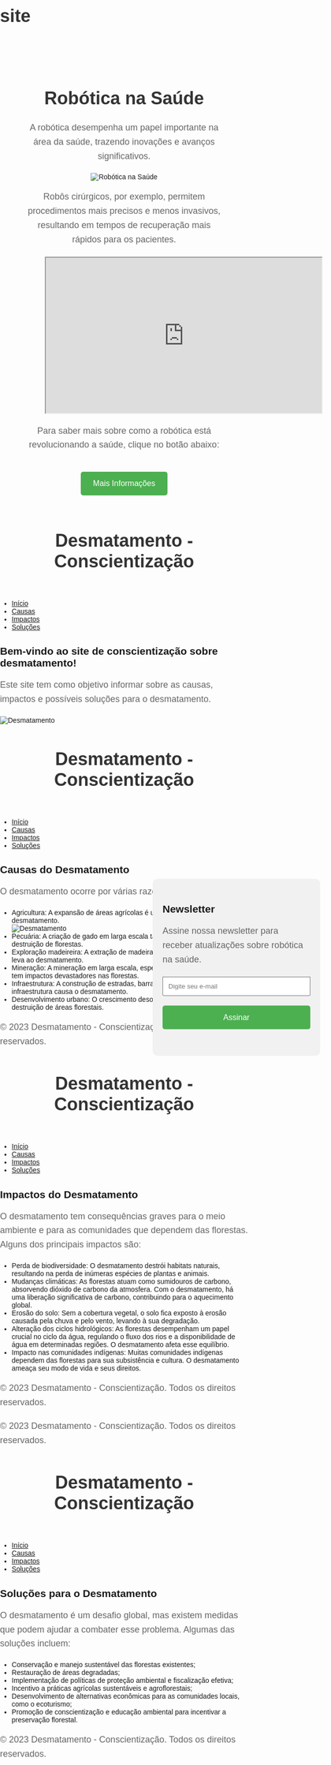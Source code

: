 # site

<!DOCTYPE html>
<html lang="pt-br">
<head>
<meta charset="UTF-8">
<meta name="viewport" content="width=device-width, initial-scale=1.0">
<title>Robótica na Saúde</title>
<style>
    body {
        background-image: url('background.jpg'); /* Imagem de fundo */
        background-size: cover;
        font-family: Arial, sans-serif;
        margin: 0;
        padding: 0;
    }
    #container {
        width: 80%;
        margin: 0 auto; /* Centraliza o container */
        text-align: center;
        padding-top: 50px; /* Espaçamento superior */
    }
    h1 {
        font-size: 36px; /* Tamanho da fonte do título */
        color: #333; /* Cor do texto */
    }
    p {
        font-size: 18px; /* Tamanho da fonte do parágrafo */
        color: #666; /* Cor do texto */
        line-height: 1.6; /* Altura da linha */
        margin-bottom: 20px; /* Espaçamento inferior */
    }
    .![image](https://github.com/Ivana6/site/assets/138230528/e3c4eed0-b06e-4a32-9c81-30d257b45a11)
 {
        width: 80%; /* Largura da imagem */
        max-width: 600px; /* Largura máxima */
        height: auto; /* Altura ajustável */
        display: block; /* Centraliza a imagem */
        margin: 0 auto; /* Centraliza a imagem */
        margin-top: 20px; /* Espaçamento superior */
        margin-bottom: 20px; /* Espaçamento inferior */
    }
    .video {
        width: 80%; /* Largura do vídeo */
        max-width: 800px; /* Largura máxima */
        height: auto; /* Altura ajustável */
        display: block; /* Centraliza o vídeo */
        margin: 0 auto; /* Centraliza o vídeo */
        margin-top: 20px; /* Espaçamento superior */
        margin-bottom: 20px; /* Espaçamento inferior */
    }
    .botao {
        background-color: #4CAF50; /* Cor de fundo do botão */
        color: white; /* Cor do texto do botão */
        padding: 15px 25px; /* Espaçamento dentro do botão */
        text-align: center; /* Alinhamento do texto dentro do botão */
        display: inline-block; /* Torna o botão um bloco de nível inline */
        font-size: 16px; /* Tamanho da fonte do botão */
        cursor: pointer; /* Cursor do mouse ao passar pelo botão */
        border: none; /* Remove a borda do botão */
        border-radius: 5px; /* Borda arredondada */
        text-decoration: none; /* Remove sublinhado padrão do link */
        margin-top: 20px; /* Espaçamento superior */
        margin-bottom: 20px; /* Espaçamento inferior */
    }
    .bloco-flutuante {
        width: 300px; /* Largura do bloco flutuante */
        background-color: #f1f1f1; /* Cor de fundo do bloco flutuante */
        padding: 20px; /* Espaçamento dentro do bloco flutuante */
        position: fixed; /* Define o posicionamento fixo */
        top: 50%; /* Alinha o bloco flutuante ao centro verticalmente */
        left: 50%; /* Alinha o bloco flutuante ao centro horizontalmente */
        transform: translate(-50%, -50%); /* Move o bloco flutuante para o centro */
        border-radius: 10px; /* Borda arredondada */
    }
</style>
</head>
<body>
<div id="container">
    <h1>Robótica na Saúde</h1>
    <p>A robótica desempenha um papel importante na área da saúde, trazendo inovações e avanços significativos.</p>
    <img src="robotica_saude.jpg" alt="Robótica na Saúde" class="imagem">
    <p>Robôs cirúrgicos, por exemplo, permitem procedimentos mais precisos e menos invasivos, resultando em tempos de recuperação mais rápidos para os pacientes.</p>
    <div class="video">
        <iframe width="560" height="315" src="https://www.youtube.com/embed/NrPZ1W_LmWc&quot; frameborder="0" allowfullscreen></iframe>
    </div>
    <p>Para saber mais sobre como a robótica está revolucionando a saúde, clique no botão abaixo:</p>
    <a href="mais_informacoes.html" class="botao">Mais Informações</a>
</div>

<div class="bloco-flutuante">
    <h2>Newsletter</h2>
    <p>Assine nossa newsletter para receber atualizações sobre robótica na saúde.</p>
    <form>
        <input type="email" placeholder="Digite seu e-mail" style="width: 100%; padding: 10px;">
        <input type="submit" value="Assinar" class="botao" style="width: 100%;">
    </form>
</div>

</body>
<!DOCTYPE html>
<html lang="pt-br">
<head>
  <meta charset="UTF-8">
  <meta name="viewport" content="width=device-width, initial-scale=1.0">
  <title>Desmatamento - Conscientização</title>
  <link rel="stylesheet" href="styles.css">
</head>
<body>
  <header>
    <h1>Desmatamento - Conscientização</h1>
  </header>


  <nav>
    <ul>
      <li><a href="index.html">Início</a></li>
      <li><a href="causas.html">Causas</a></li>
      <li><a href="impactos.html">Impactos</a></li>
      <li><a href="solucoes.html">Soluções</a></li>
    </ul>
  </nav>


  <main>
    <section>
      <h2>Bem-vindo ao site de conscientização sobre desmatamento!</h2>
      <p>Este site tem como objetivo informar sobre as causas, impactos e possíveis soluções para o desmatamento.</p>
      <img src="imagem1.jpg" alt="Desmatamento">
    </section>
  </main>


  <footer>
      <!DOCTYPE html>
<html lang="pt-br">
<head>
  <meta charset="UTF-8">
  <meta name="viewport" content="width=device-width, initial-scale=1.0">
  <title>Causas do Desmatamento</title>
  <link rel="stylesheet" href="styles.css">
</head>
<body>
  <header>
    <h1>Desmatamento - Conscientização</h1>
  </header>


  <nav>
    <ul>
      <li><a href="index.html">Início</a></li>
      <li><a href="causas.html">Causas</a></li>
      <li><a href="impactos.html">Impactos</a></li>
      <li><a href="solucoes.html">Soluções</a></li>
    </ul>
  </nav>


  <main>
    <section>
      <h2>Causas do Desmatamento</h2>
      <p>O desmatamento ocorre por várias razões, incluindo:</p>
      <ul>
        <li>Agricultura: A expansão de áreas agrícolas é uma das principais causas do desmatamento.</li>
        <img src="imagem1.jpg" alt="Desmatamento">
        <li>Pecuária: A criação de gado em larga escala também contribui para a destruição de florestas.</li>
        <li>Exploração madeireira: A extração de madeira ilegal é uma atividade que leva ao desmatamento.</li>
        <li>Mineração: A mineração em larga escala, especialmente a mineração ilegal, tem impactos devastadores nas florestas.</li>
        <li>Infraestrutura: A construção de estradas, barragens e outros projetos de infraestrutura causa o desmatamento.</li>
        <li>Desenvolvimento urbano: O crescimento desordenado das cidades leva à destruição de áreas florestais.</li>
      </ul>
    </section>
  </main>


  <footer>
    <p>&copy; 2023 Desmatamento - Conscientização. Todos os direitos reservados.</p>
  </footer>
</body>
</html>


<!DOCTYPE html>
<html lang="pt-br">
<head>
  <meta charset="UTF-8">
  <meta name="viewport" content="width=device-width, initial-scale=1.0">
  <title>Impactos do Desmatamento</title>
  <link rel="stylesheet" href="styles.css">
</head>
<body>
  <header>
    <h1>Desmatamento - Conscientização</h1>
  </header>


  <nav>
    <ul>
      <li><a href="index.html">Início</a></li>
      <li><a href="causas.html">Causas</a></li>
      <li><a href="impactos.html">Impactos</a></li>
      <li><a href="solucoes.html">Soluções</a></li>
    </ul>
  </nav>


  <main>
    <section>
      <h2>Impactos do Desmatamento</h2>
      <p>O desmatamento tem consequências graves para o meio ambiente e para as comunidades que dependem das florestas. Alguns dos principais impactos são:</p>
      <ul>
        <li>Perda de biodiversidade: O desmatamento destrói habitats naturais, resultando na perda de inúmeras espécies de plantas e animais.</li>
        <li>Mudanças climáticas: As florestas atuam como sumidouros de carbono, absorvendo dióxido de carbono da atmosfera. Com o desmatamento, há uma liberação significativa de carbono, contribuindo para o aquecimento global.</li>
        <li>Erosão do solo: Sem a cobertura vegetal, o solo fica exposto à erosão causada pela chuva e pelo vento, levando à sua degradação.</li>
        <li>Alteração dos ciclos hidrológicos: As florestas desempenham um papel crucial no ciclo da água, regulando o fluxo dos rios e a disponibilidade de água em determinadas regiões. O desmatamento afeta esse equilíbrio.</li>
        <li>Impacto nas comunidades indígenas: Muitas comunidades indígenas dependem das florestas para sua subsistência e cultura. O desmatamento ameaça seu modo de vida e seus direitos.</li>
      </ul>
    </section>
  </main>


  <footer>
    <p>&copy; 2023 Desmatamento - Conscientização. Todos os direitos reservados.</p>
  </footer>
</body>
</html>
    <p>&copy; 2023 Desmatamento - Conscientização. Todos os direitos reservados.</p>
  </footer>
</body>
</html>
<!DOCTYPE html>
<html lang="pt-br">
<head>
  <meta charset="UTF-8">
  <meta name="viewport" content="width=device-width, initial-scale=1.0">
  <title>Soluções para o Desmatamento</title>
  <link rel="stylesheet" href="styles.css">
</head>
<body>
  <header>
    <h1>Desmatamento - Conscientização</h1>
  </header>

  <nav>
    <ul>
      <li><a href="index.html">Início</a></li>
      <li><a href="causas.html">Causas</a></li>
      <li><a href="impactos.html">Impactos</a></li>
      <li><a href="solucoes.html">Soluções</a></li>
    </ul>
  </nav>

 <main>
    <section>
      <h2>Soluções para o Desmatamento</h2>
      <p>O desmatamento é um desafio global, mas existem medidas que podem ajudar a combater esse problema. Algumas das soluções incluem:</p>
      <ul>
        <li>Conservação e manejo sustentável das florestas existentes;</li>
        <li>Restauração de áreas degradadas;</li>
        <li>Implementação de políticas de proteção ambiental e fiscalização efetiva;</li>
        <li>Incentivo a práticas agrícolas sustentáveis e agroflorestais;</li>
        <li>Desenvolvimento de alternativas econômicas para as comunidades locais, como o ecoturismo;</li>
        <li>Promoção de conscientização e educação ambiental para incentivar a preservação florestal.</li>
      </ul>
    </section>
  </main>

  <footer>
    <p>&copy; 2023 Desmatamento - Conscientização. Todos os direitos reservados.</p>
